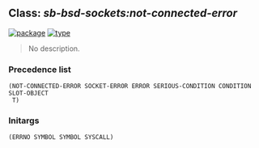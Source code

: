 ## Class: ***sb-bsd-sockets:not-connected-error***
[![package](https://img.shields.io/badge/Package-SB--BSD--SOCKETS-5f9ea0.svg?style=social&colorA=999999)](../) [![type](https://img.shields.io/badge/Type-Class-5f9ea0.svg?style=social&colorA=999999)](../#class) 

> No description.

### Precedence list
```
(NOT-CONNECTED-ERROR SOCKET-ERROR ERROR SERIOUS-CONDITION CONDITION SLOT-OBJECT
 T)
```
### Initargs
```
(ERRNO SYMBOL SYMBOL SYSCALL)
```
